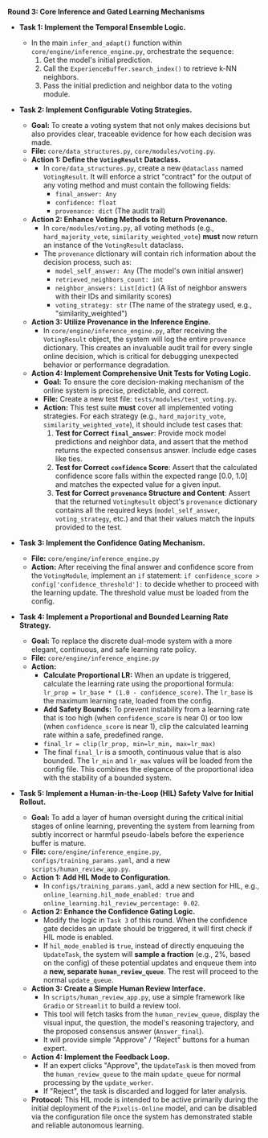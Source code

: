 **Round 3: Core Inference and Gated Learning Mechanisms**

*   **Task 1: Implement the Temporal Ensemble Logic.**
    *   In the main `infer_and_adapt()` function within `core/engine/inference_engine.py`, orchestrate the sequence:
        1.  Get the model's initial prediction.
        2.  Call the `ExperienceBuffer.search_index()` to retrieve k-NN neighbors.
        3.  Pass the initial prediction and neighbor data to the voting module.
*   **Task 2: Implement Configurable Voting Strategies.**
    *   **Goal:** To create a voting system that not only makes decisions but also provides clear, traceable evidence for how each decision was made.
    *   **File:** `core/data_structures.py`, `core/modules/voting.py`.
    *   **Action 1: Define the `VotingResult` Dataclass.**
        *   In `core/data_structures.py`, create a new `@dataclass` named `VotingResult`. It will enforce a strict "contract" for the output of any voting method and must contain the following fields:
            *   `final_answer: Any`
            *   `confidence: float`
            *   `provenance: dict` (The audit trail)
    *   **Action 2: Enhance Voting Methods to Return Provenance.**
        *   In `core/modules/voting.py`, all voting methods (e.g., `hard_majority_vote`, `similarity_weighted_vote`) **must** now return an instance of the `VotingResult` dataclass.
        *   The `provenance` dictionary will contain rich information about the decision process, such as:
            *   `model_self_answer: Any` (The model's own initial answer)
            *   `retrieved_neighbors_count: int`
            *   `neighbor_answers: List[dict]` (A list of neighbor answers with their IDs and similarity scores)
            *   `voting_strategy: str` (The name of the strategy used, e.g., "similarity_weighted")
    *   **Action 3: Utilize Provenance in the Inference Engine.**
        *   In `core/engine/inference_engine.py`, after receiving the `VotingResult` object, the system will log the entire `provenance` dictionary. This creates an invaluable audit trail for every single online decision, which is critical for debugging unexpected behavior or performance degradation.
    *   **Action 4: Implement Comprehensive Unit Tests for Voting Logic.**
        *   **Goal:** To ensure the core decision-making mechanism of the online system is precise, predictable, and correct.
        *   **File:** Create a new test file: `tests/modules/test_voting.py`.
        *   **Action:** This test suite **must** cover all implemented voting strategies. For each strategy (e.g., `hard_majority_vote`, `similarity_weighted_vote`), it should include test cases that:
            1.  **Test for Correct `final_answer`**: Provide mock model predictions and neighbor data, and assert that the method returns the expected consensus answer. Include edge cases like ties.
            2.  **Test for Correct `confidence` Score**: Assert that the calculated confidence score falls within the expected range [0.0, 1.0] and matches the expected value for a given input.
            3.  **Test for Correct `provenance` Structure and Content**: Assert that the returned `VotingResult` object's `provenance` dictionary contains all the required keys (`model_self_answer`, `voting_strategy`, etc.) and that their values match the inputs provided to the test.

*   **Task 3: Implement the Confidence Gating Mechanism.**
    *   **File:** `core/engine/inference_engine.py`
    *   **Action:** After receiving the final answer and confidence score from the `VotingModule`, implement an `if` statement: `if confidence_score > config['confidence_threshold']:` to decide whether to proceed with the learning update. The threshold value must be loaded from the config.
*   **Task 4: Implement a Proportional and Bounded Learning Rate Strategy.**
    *   **Goal:** To replace the discrete dual-mode system with a more elegant, continuous, and safe learning rate policy.
    *   **File:** `core/engine/inference_engine.py`
    *   **Action:**
        *   **Calculate Proportional LR:** When an update is triggered, calculate the learning rate using the proportional formula: `lr_prop = lr_base * (1.0 - confidence_score)`. The `lr_base` is the maximum learning rate, loaded from the config.
        *   **Add Safety Bounds:** To prevent instability from a learning rate that is too high (when `confidence_score` is near 0) or too low (when `confidence_score` is near 1), clip the calculated learning rate within a safe, predefined range.
        *   `final_lr = clip(lr_prop, min=lr_min, max=lr_max)`
        *   The final `final_lr` is a smooth, continuous value that is also bounded. The `lr_min` and `lr_max` values will be loaded from the config file. This combines the elegance of the proportional idea with the stability of a bounded system.
*   **Task 5: Implement a Human-in-the-Loop (HIL) Safety Valve for Initial Rollout.**
    *   **Goal:** To add a layer of human oversight during the critical initial stages of online learning, preventing the system from learning from subtly incorrect or harmful pseudo-labels before the experience buffer is mature.
    *   **File:** `core/engine/inference_engine.py`, `configs/training_params.yaml`, and a new `scripts/human_review_app.py`.
    *   **Action 1: Add HIL Mode to Configuration.**
        *   In `configs/training_params.yaml`, add a new section for HIL, e.g., `online_learning.hil_mode_enabled: true` and `online_learning.hil_review_percentage: 0.02`.
    *   **Action 2: Enhance the Confidence Gating Logic.**
        *   Modify the logic in `Task 3` of this round. When the confidence gate decides an update should be triggered, it will first check if HIL mode is enabled.
        *   If `hil_mode_enabled` is `true`, instead of directly enqueuing the `UpdateTask`, the system will **sample a fraction** (e.g., 2%, based on the config) of these potential updates and enqueue them into a **new, separate `human_review_queue`**. The rest will proceed to the normal `update_queue`.
    *   **Action 3: Create a Simple Human Review Interface.**
        *   In `scripts/human_review_app.py`, use a simple framework like `Gradio` or `Streamlit` to build a review tool.
        *   This tool will fetch tasks from the `human_review_queue`, display the visual input, the question, the model's reasoning trajectory, and the proposed consensus answer (`Answer_final`).
        *   It will provide simple "Approve" / "Reject" buttons for a human expert.
    *   **Action 4: Implement the Feedback Loop.**
        *   If an expert clicks "Approve", the `UpdateTask` is then moved from the `human_review_queue` to the main `update_queue` for normal processing by the `update_worker`.
        *   If "Reject", the task is discarded and logged for later analysis.
    *   **Protocol:** This HIL mode is intended to be active primarily during the initial deployment of the `Pixelis-Online` model, and can be disabled via the configuration file once the system has demonstrated stable and reliable autonomous learning.
